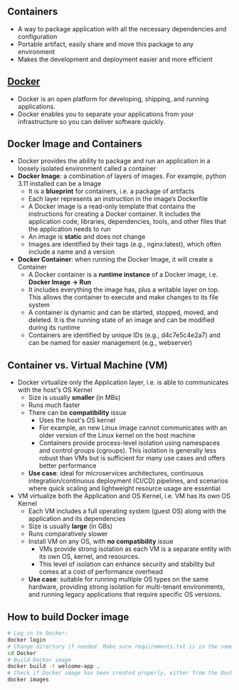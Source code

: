 ## Containers

- A way to package application with all the necessary dependencies and configuration
- Portable artifact, easily share and move this package to any environment
- Makes the development and deployment easier and more efficient



## [Docker](https://docs.docker.com/guides/docker-overview/)
- Docker is an open platform for developing, shipping, and running applications. 
- Docker enables you to separate your applications from your infrastructure so you can deliver software quickly.


## Docker Image and Containers
- Docker provides the ability to package and run an application in a loosely isolated environment called a container
- __Docker Image__: a combination of layers of images. For example, python 3.11 installed can be a Image
    - It is a __blueprint__ for containers, i.e. a package of artifacts
    - Each layer represents an instruction in the image’s Dockerfile
    - A Docker image is a read-only template that contains the instructions for creating a Docker container. It includes the application code, libraries, dependencies, tools, and other files that the application needs to run
    - An image is __static__ and does not change
    - Images are identified by their tags (e.g., nginx:latest), which often include a name and a version
- __Docker Container__: when running the Docker Image, it will create a Container
    - A Docker container is a __runtime instance__ of a Docker image, i.e. __Docker Image -> Run__
    - It includes everything the image has, plus a writable layer on top. This allows the container to execute and make changes to its file system
    - A container is dynamic and can be started, stopped, moved, and deleted. It is the running state of an image and can be modified during its runtime
    - Containers are identified by unique IDs (e.g., d4c7e5c4e2a7) and can be named for easier management (e.g., webserver)


## Container vs. Virtual Machine (VM)
- Docker virtualize only the Application layer, i.e. is able to communicates with the host's OS Kernel
    - Size is usually __smaller__ (in MBs)
    - Runs much faster
    - There can be __compatibility__ issue
        - Uses the host's OS kernel
        - For example, an new Linux image cannot communicates with an older version of the Linux kernel on the host machine
        - Containers provide process-level isolation using namespaces and control groups (cgroups). This isolation is generally less robust than VMs but is sufficient for many use cases and offers better performance
    - __Use case__: ideal for microservices architectures, continuous integration/continuous deployment (CI/CD) pipelines, and scenarios where quick scaling and lightweight resource usage are essential
- VM virtualize both the Application and OS Kernel, i.e. VM has its own OS Kernel
    - Each VM includes a full operating system (guest OS) along with the application and its dependencies
    - Size is usually __large__ (in GBs)
    - Runs comparatively slower
    - Install VM on any OS, with __no compatibility__ issue
        - VMs provide strong isolation as each VM is a separate entity with its own OS, kernel, and resources. 
        - This level of isolation can enhance security and stability but comes at a cost of performance overhead
    - __Use case__: suitable for running multiple OS types on the same hardware, providing strong isolation for multi-tenant environments, and running legacy applications that require specific OS versions.

## How to build Docker image

```bash
# Log in to Docker: 
docker login
# Change directory if needed. Make sure requirements.txt is in the same directory
cd Docker
# Build Docker image
docker build -t welcome-app .
# Check if Docker image has been created properly, either from the Docker Desktop app, or using the code below
docker images